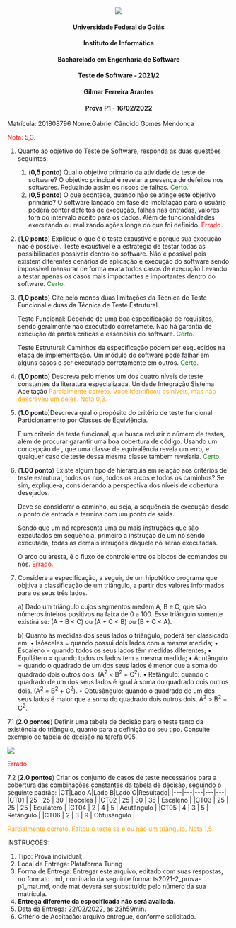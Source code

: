 <div align=center>
  <img src="brasaooficialcolorido.png">
</div>

#### <p style="text-align: center;">Universidade Federal de Goiás</p>
#### <p style="text-align: center;">Instituto de Informática</p>
#### <p style="text-align: center;">Bacharelado em Engenharia de Software</p>
#### <p style="text-align: center;">Teste de Software - 2021/2</p>
#### <p style="text-align: center;">Gilmar Ferreira Arantes</p>
####  <p style="text-align: center;"> Prova P1 - 16/02/2022</p>

Matrícula: 201808796
Nome:Gabriel Cândido Gomes Mendonça

<p><font color=red>Nota: 5,3.</font></p>

1. Quanto ao objetivo do Teste de Software, responda as duas questões seguintes:
   1. (**0,5 ponto**) Qual o objetivo primário da atividade de teste de software?
      O objetivo principal é revelar a presença de defeitos nos softwares. Reduzindo assim os riscos de falhas. <font color=green>Certo.</font>
   2. (**0,5 ponto**) O que acontece, quando não se atinge este objetivo primário?
      O software lançado em fase de implatação para o usuário poderá conter defeitos de execução, falhas nas entradas, valores fora do intervalo aceito para os dados.
      Além de funcionalidades executando ou realizando ações longe do que foi definido. <font color=red>Errado.</font>
2. (**1,0 ponto**) Explique o que é o teste exaustivo e porque sua execução não é possível.
      Teste exaustivel é a estratégia de testar todas as possibilidades possiveis dentro do software.
      Não é possivel pois existem diferentes cenários de aplicação e execução do software sendo impossivel mensurar de forma exata todos casos de execução.Levando a testar apenas os casos mais impactantes e importantes dentro do software. <font color=green>Certo.</font>
3. (**1,0 ponto**) Cite pelo menos duas limitações da Técnica de Teste Funcional e duas da Técnica de Teste Estrutural.

      Teste Funcional: Depende de uma boa especificação de requisitos, sendo geralmente nao executado corretamete.
      Não há garantia de execução de partes criticas e essenciais do software. <font color=green>Certo.</font>

      Teste Estrutural: Caminhos da especificação podem ser esquecidos na etapa de implementação.
      Um módulo do software pode falhar em alguns casos e ser executado  corretamente em outros. <font color=green>Certo.</font>

4. (**1,0 ponto**) Descreva pelo menos um dos quatro níveis de teste constantes da literatura especializada.
      Unidade
      Integração
      Sistema
      Aceitação
      <font color=orange>Parcialmente correto. Você identificou os níveis, mas não descreveu um deles. Nota 0,3.</font>
5. (**1.0 ponto**)Descreva qual o propósito do critério de teste funcional Particionamento por Classes de Equivlência.

      É um criterio de teste funcional, que busca reduzir o número de testes, além de procurar garantir uma boa cobertura de código.
      Usando um concepção de , que uma classe de equivalência revela um erro, e qualquer caso de teste dessa mesma classe tambem revelaria. <font color=green>Certo.</font>

6. (**1.00 ponto**) Existe algum tipo de hierarquia em relação aos critérios de teste estrutural, todos os nós, todos os arcos e todos os caminhos? Se sim, explique-a, considerando a perspectiva dos níveis de cobertura desejados.

      Deve se considerar o caminho, ou seja, a sequência de execução desde o ponto de entrada e termina com um ponto de saída.

      Sendo que um nó representa uma ou mais instruções que são executados em sequência, primeiro a instrução de um nó sendo executada, todas as demais intruções daquele nó serão executadas.

      O arco ou aresta, é o fluxo de controle entre os blocos de comandos ou nós.
<font color=red>Errado.</font>
7. Considere a especificação, a seguir, de um hipotético programa que objtiva a classificação de um triângulo, a partir dos valores informados para os seus três lados.

   a) Dado um triângulo cujos segmentos medem A, B e C, que são números inteiros positivos na faixa de 0 a 100. Esse triângulo somente existirá se: (A + B < C) ou (A + C < B) ou (B + C < A).



   b) Quanto às medidas dos seus lados o triângulo, poderá ser classicado em:
         • Isósceles = quando possui dois lados com a mesma medida;
         • Escaleno = quando todos os seus lados têm medidas diferentes;
         • Equilátero = quando todos os lados tem a mesma medida;
         • Acutângulo = quando o quadrado de um dos seus lados é menor que a soma do quadrado dois outros dois. (A<sup>2</sup> < B<sup>2</sup> + C<sup>2</sup>).
         • Retângulo: quando o quadrado de um dos seus lados é igual à soma do quadrado dois outros dois. (A<sup>2</sup> = B<sup>2</sup> + C<sup>2</sup>).
         • Obtusângulo: quando o quadrado de um dos seus lados é maior que a soma do quadrado dois outros dois. A<sup>2</sup> > B<sup>2</sup> + C<sup>2</sup>.

7.1 (**2.0 pontos**) Definir uma tabela de decisão para o teste tanto da existência do triângulo, quanto para a definição do seu tipo. Consulte exemplo de tabela de decisão na tarefa 005.
<div>
  <image src="tabelaf_decisao_P1.png">
</div>

<font color=red>Errado.</font>

7.2 (**2.0 pontos**) Criar os conjunto de casos de teste necessários para a cobertura das combinações constantes da tabela de decisão, seguindo o seguinte padrão:
|CT|Lado A|Lado B|Lado C|Resultado|
|---|---|---|---|---|
|CT01  | 25  | 25  | 30  | Isóceles  |
|CT02  | 25  | 30  | 35  | Escaleno  |
|CT03  | 25  | 25  | 25  | Equilátero |
|CT04  | 2  | 4  | 5  | Acutângulo |
|CT05  | 4  | 3  | 5  | Retângulo |
|CT06  | 2  | 3  | 9  | Obtusângulo |

<font color=orange>Parcialmente correto. Faltou o teste se é ou não um triângulo. Nota 1,5.</font>


INSTRUÇÕES:
1. Tipo: Prova individual;
2. Local de Entrega: Plataforma Turing
3. Forma de Entrega: Entregar este arquivo, editado com suas respostas, no formato .md, nominado da seguinte forma: ts2021-2_prova-p1_mat.md, onde mat deverá ser substituído pelo número da sua matrícula.
4. **Entrega diferente da especificada não será avaliada.**
5. Data da Entrega: 22/02/2022, as 23h59min.
6. Critério de Aceitação: arquivo entregue, conforme solicitado.
